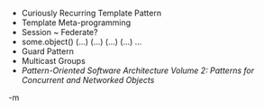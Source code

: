 <ul>
<li> Curiously Recurring Template Pattern </li>
<li> Template Meta-programming </li>
<li> Session ~ Federate? </li>
<li> some.object() (...) (...) (...) (...) ... </li>
<li> Guard Pattern </li>
<li> Multicast Groups </li>
<li> <em>Pattern-Oriented Software Architecture Volume 2: Patterns for Concurrent and Networked Objects</em> </li>
</ul>
-m
